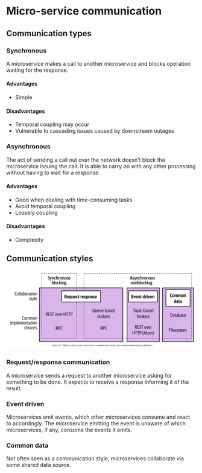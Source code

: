 # Micro-service communication

## Communication types

### Synchronous

A microservice makes a call to another microservice and blocks operation waiting for the response.

#### Advantages

- Simple

#### Disadvantages

- Temporal coupling may occur
- Vulnerable to cascading issues caused by downstream outages

### Asynchronous

The act of sending a call out over the network doesn’t block the microservice issuing the call. It is able to carry on with any other processing without having to wait for a response.

#### Advantages

- Good when dealing with time-consuming tasks
- Avoid temporal coupling
- Loosely coupling

#### Disadvantages

- Complexity

## Communication styles

![](../assets/images/distributed-system/microservice_communication_style.png)

### Request/response communication

A microservice sends a request to another microservice asking for something to be done. It expects to receive a response informing it of the result.

### Event driven

Microservices emit events, which other microservices consume and react to accordingly. The microservice emitting the event is unaware of which microservices, if any, consume the events it emits.

### Common data

Not often seen as a communication style, microservices collaborate via some shared data source.
